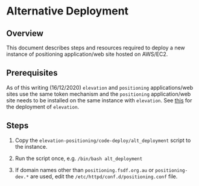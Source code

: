 # Alternative Deployment

## Overview

This document describes steps and resources required to deploy a new instance of positioning application/web site hosted on AWS/EC2.

## Prerequisites

As of this writing (16/12/2020) `elevation` and `positioning` applications/web sites use the same token mechanism and the `positioning` application/web site needs to be installed on the same instance with `elevation`. See [this](https://github.com/GeoscienceAustralia/fsdf-elvis/blob/master/documentation/alt_deployment.md) for the deployment of `elevation`.

## Steps

1. Copy the `elevation-positioning/code-deploy/alt_deployment` script to the instance.

2. Run the script once, e.g. `/bin/bash alt_deployment`

3. If domain names other than `positioning.fsdf.org.au` or `positioning-dev.*` are used, edit the `/etc/httpd/conf.d/positioning.conf` file.

